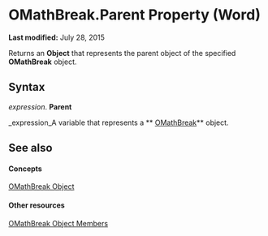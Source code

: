 
# OMathBreak.Parent Property (Word)

 **Last modified:** July 28, 2015

Returns an  **Object** that represents the parent object of the specified **OMathBreak** object.

## Syntax

 _expression_. **Parent**

 _expression_A variable that represents a  ** [OMathBreak](88e883a4-8514-59f7-b644-bd186dd7a5a4.md)** object.


## See also


#### Concepts


 [OMathBreak Object](88e883a4-8514-59f7-b644-bd186dd7a5a4.md)
#### Other resources


 [OMathBreak Object Members](dce4279a-758b-1c67-408b-ecb172fe0e13.md)
